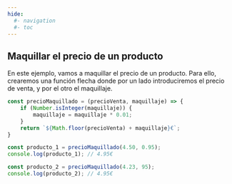 ```yaml
---
hide:
  #- navigation
  #- toc
---
```


## **Maquillar el precio de un producto**

En este ejemplo, vamos a maquillar el precio de un producto. Para ello, crearemos una función flecha donde por un lado introduciremos el precio de venta, y por el otro el maquillaje.

```js linenums="1" title="javascript"
const precioMaquillado = (precioVenta, maquillaje) => {
    if (Number.isInteger(maquillaje)) {
        maquillaje = maquillaje * 0.01;
    }
    return `${Math.floor(precioVenta) + maquillaje}€`;
}

const producto_1 = precioMaquillado(4.50, 0.95);
console.log(producto_1); // 4.95€

const producto_2 = precioMaquillado(4.23, 95);
console.log(producto_2); // 4.95€
```

<br>
